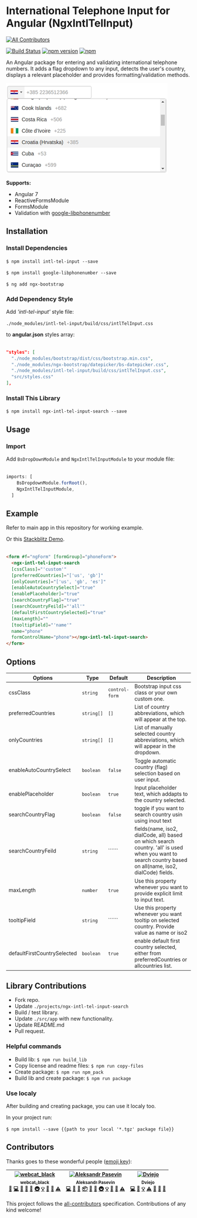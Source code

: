 # International Telephone Input for Angular (NgxIntlTelInput)
[![All Contributors](https://img.shields.io/badge/all_contributors-3-orange.svg?style=flat-square)](#contributors)

[![Build Status](https://travis-ci.org/webcat12345/ngx-intl-tel-input-search.svg?branch=master)](https://travis-ci.org/webcat12345/ngx-intl-tel-input-search) [![npm version](https://badge.fury.io/js/ngx-intl-tel-input-search.svg)](https://badge.fury.io/js/ngx-intl-tel-input-search) [![npm](https://img.shields.io/npm/dm/localeval.svg)](https://www.npmjs.com/package/ngx-intl-tel-input-search)

An Angular package for entering and validating international telephone numbers. It adds a flag dropdown to any input, detects the user's country, displays a relevant placeholder and provides formatting/validation methods.

![alt](readme-assets/ngx-intl-tel-input-search.jpg)

**Supports:**

- Angular 7
- ReactiveFormsModule
- FormsModule
- Validation with [google-libphonenumber](https://github.com/ruimarinho/google-libphonenumber)

## Installation

### Install Dependencies

```$ npm install intl-tel-input --save```

```$ npm install google-libphonenumber --save```

```$ ng add ngx-bootstrap```

### Add Dependency Style

Add *'intl-tel-input'* style file: 

```./node_modules/intl-tel-input/build/css/intlTelInput.css```

to **angular.json** styles array:

```json

"styles": [
  "./node_modules/bootstrap/dist/css/bootstrap.min.css",
  "./node_modules/ngx-bootstrap/datepicker/bs-datepicker.css",
  "./node_modules/intl-tel-input/build/css/intlTelInput.css",
  "src/styles.css"
],

```

### Install This Library

```$ npm install ngx-intl-tel-input-search --save```

## Usage

### Import

Add ```BsDropDownModule``` and ```NgxIntlTelInputModule``` to your module file:

```javascript

imports: [
    BsDropdownModule.forRoot(),
    NgxIntlTelInputModule,
  ]

```

## Example

Refer to main app in this repository for working example.

Or this [Stackblitz Demo](https://stackblitz.com/edit/ngx-intl-tel-input-search-demo).

```html

<form #f="ngForm" [formGroup]="phoneForm">
  <ngx-intl-tel-input-search
  [cssClass]="'custom'"
  [preferredCountries]="['us', 'gb']"
  [onlyCountries]="['us', 'gb', 'es']"
  [enableAutoCountrySelect]="true"
  [enablePlaceholder]="true"
  [searchCountryFlag]="true"
  [searchCountryFeild]="'all'"
  [defaultFirstCountrySelected]="true"
  [maxLength]=""
  [tooltipField]="'name'"
  name="phone"
  formControlName="phone"></ngx-intl-tel-input-search>
</form>

```

## Options

| Options                       | Type                   | Default            | Description                                                                         |
| ------------------------------|------------------------|--------------------|-------------------------------------------------------------------------------------|
| cssClass                      | ```string```           | ```control-form``` | Bootstrap input css class or your own custom one.                                   |
| preferredCountries            | ```string[]```         | ```[]```           | List of country abbreviations, which will appear at the top.                        |
| onlyCountries                 | ```string[]```         | ```[]```           | List of manually selected country abbreviations, which will appear in the dropdown. |
| enableAutoCountrySelect       | ```boolean```          | ```false```        | Toggle automatic country (flag) selection based on user input.                      |
| enablePlaceholder             | ```boolean```          | ```true```         | Input placeholder text, which addapts to the country selected.                      |
| searchCountryFlag             | ```boolean```          | ```false```         | toggle if you want to search country usin using inout text      |
| searchCountryFeild             | ```string```          | ``````         | fields(name, iso2, dialCode, all) based on which search country. 'all' is used when you want to search country based on all(name, iso2, dialCode) fields. |
| maxLength             | ```number```          | ```true```         | Use this property whenever you want to provide explicit limit to input text.                   |
| tooltipField             | ```string```          | ``````         | Use this property whenever you want tooltip on selected country. Provide value as name or iso2                      |
| defaultFirstCountrySelected             | ```boolean```          | ```true```         |  enable default first country selected, either from preferredCountries or allcountries list.                   |

## Library Contributions

- Fork repo.
- Update ```./projects/ngx-intl-tel-input-search```
- Build / test library.
- Update ```./src/app``` with new functionality.
- Update README.md
- Pull request.

### Helpful commands

- Build lib: ```$ npm run build_lib```
- Copy license and readme files: ```$ npm run copy-files```
- Create package: ```$ npm run npm_pack```
- Build lib and create package: ```$ npm run package```

### Use localy

After building and creating package, you can use it localy too.

In your project run:

```$ npm install --save {{path to your local '*.tgz' package file}}```

## Contributors

Thanks goes to these wonderful people ([emoji key](https://github.com/all-contributors/all-contributors#emoji-key)):

<!-- ALL-CONTRIBUTORS-LIST:START - Do not remove or modify this section -->
<!-- prettier-ignore -->
| [<img src="https://avatars3.githubusercontent.com/u/19761422?v=4" width="100px;" alt="webcat_black"/><br /><sub><b>webcat_black</b></sub>](https://github.com/webcat12345)<br />[🎨](#design-webcat12345 "Design") [💻](https://github.com/webcat12345/ngx-intl-tel-input-search/commits?author=webcat12345 "Code") [📖](https://github.com/webcat12345/ngx-intl-tel-input-search/commits?author=webcat12345 "Documentation") [🤔](#ideas-webcat12345 "Ideas, Planning, & Feedback") [💬](#question-webcat12345 "Answering Questions") [🚇](#infra-webcat12345 "Infrastructure (Hosting, Build-Tools, etc)") [💡](#example-webcat12345 "Examples") [🚧](#maintenance-webcat12345 "Maintenance") [👀](#review-webcat12345 "Reviewed Pull Requests") [⚠️](https://github.com/webcat12345/ngx-intl-tel-input-search/commits?author=webcat12345 "Tests") | [<img src="https://avatars2.githubusercontent.com/u/1058469?v=4" width="100px;" alt="Aleksandr Pasevin"/><br /><sub><b>Aleksandr Pasevin</b></sub>](http://pasevin.com)<br />[💻](https://github.com/webcat12345/ngx-intl-tel-input-search/commits?author=pasevin "Code") [📖](https://github.com/webcat12345/ngx-intl-tel-input-search/commits?author=pasevin "Documentation") [🐛](https://github.com/webcat12345/ngx-intl-tel-input-search/issues?q=author%3Apasevin "Bug reports") [📦](#platform-pasevin "Packaging/porting to new platform") [🔌](#plugin-pasevin "Plugin/utility libraries") [💬](#question-pasevin "Answering Questions") [🚇](#infra-pasevin "Infrastructure (Hosting, Build-Tools, etc)") [💡](#example-pasevin "Examples") [🚧](#maintenance-pasevin "Maintenance") [👀](#review-pasevin "Reviewed Pull Requests") [⚠️](https://github.com/webcat12345/ngx-intl-tel-input-search/commits?author=pasevin "Tests") | [<img src="https://avatars0.githubusercontent.com/u/6862893?v=4" width="100px;" alt="Dviejo"/><br /><sub><b>Dviejo</b></sub>](https://github.com/Dviejopomata)<br />[💻](https://github.com/webcat12345/ngx-intl-tel-input-search/commits?author=Dviejopomata "Code") [🐛](https://github.com/webcat12345/ngx-intl-tel-input-search/issues?q=author%3ADviejopomata "Bug reports") [💡](#example-Dviejopomata "Examples") [⚠️](https://github.com/webcat12345/ngx-intl-tel-input-search/commits?author=Dviejopomata "Tests") [💬](#question-Dviejopomata "Answering Questions") [🚧](#maintenance-Dviejopomata "Maintenance") [👀](#review-Dviejopomata "Reviewed Pull Requests") |
| :---: | :---: | :---: |
<!-- ALL-CONTRIBUTORS-LIST:END -->

This project follows the [all-contributors](https://github.com/all-contributors/all-contributors) specification. Contributions of any kind welcome!